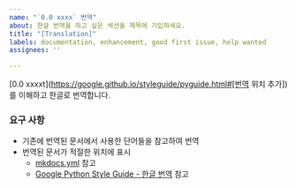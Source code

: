 ```yaml
---
name: "`0.0 xxxx` 번역"
about: 한글 번역을 하고 싶은 섹션을 제목에 기입하세요.
title: "[Translation]"
labels: documentation, enhancement, good first issue, help wanted
assignees: ''

---
```


[0.0 xxxxt](https://google.github.io/styleguide/pyguide.html#[번역 위치 추가])를 이해하고 한글로 번역합니다.

### 요구 사항

- 기존에 번역된 문서에서 사용한 단어들을 참고하여 번역
- 번역된 문서가 적절한 위치에 표시
  - [mkdocs.yml](https://github.com/GideokKim/google-python-style-guide-kr/blob/main/mkdocs.yml) 참고
  - [Google Python Style Guide - 한글 번역](https://gideokkim.github.io/google-python-style-guide-kr/) 참고
